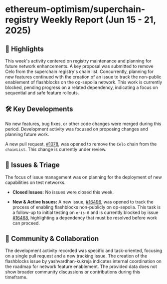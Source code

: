 # ethereum-optimism/superchain-registry Weekly Report (Jun 15 - 21, 2025)

## 🚀 Highlights
This week's activity centered on registry maintenance and planning for future network enhancements. A key proposal was submitted to remove Celo from the superchain registry's chain list. Concurrently, planning for new features continued with the creation of an issue to track the non-public enablement of flashblocks on the op-sepolia network. This work is currently blocked, pending progress on a related dependency, indicating a focus on sequential and safe feature rollouts.

## 🛠️ Key Developments
No new features, bug fixes, or other code changes were merged during this period. Development activity was focused on proposing changes and planning future work.

A new pull request, [#1078](https://github.com/ethereum-optimism/superchain-registry/pull/1078), was opened to remove the `Celo` chain from the `chainList`. This change is currently under review.

## 🐛 Issues & Triage
The focus of issue management was on planning for the deployment of new capabilities on test networks.

- **Closed Issues:** No issues were closed this week.

- **New & Active Issues:** A new issue, [#16496](https://github.com/ethereum-optimism/superchain-registry/issues/16496), was opened to track the process of enabling flashblocks non-publicly on op-sepolia. This task is a follow-up to initial testing on `eris-0` and is currently blocked by issue [#16468](https://github.com/ethereum-optimism/superchain-registry/issues/16468), highlighting a dependency that must be resolved before work can proceed.

## 💬 Community & Collaboration
The development activity recorded was specific and task-oriented, focusing on a single pull request and a new tracking issue. The creation of the flashblocks issue by yashvardhan-kukreja indicates internal coordination on the roadmap for network feature enablement. The provided data does not show broader community discussions or contributions during this timeframe.